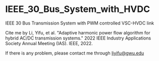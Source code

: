 # IEEE_30_Bus_System_with_HVDC

IEEE 30 Bus Transmission System with PWM controlled VSC-HVDC link

Cite me by Li, Yifu, et al. "Adaptive harmonic power flow algorithm for hybrid AC/DC transmission systems." 2022 IEEE Industry Applications Society Annual Meeting (IAS). IEEE, 2022.

If there is any problem, please contact me through liyifu@gwu.edu
